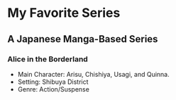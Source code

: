 
# My Favorite Series
## A Japanese Manga-Based Series
### Alice in the Borderland

- Main Character: Arisu, Chishiya, Usagi, and Quinna.
- Setting: Shibuya District
- Genre: Action/Suspense

